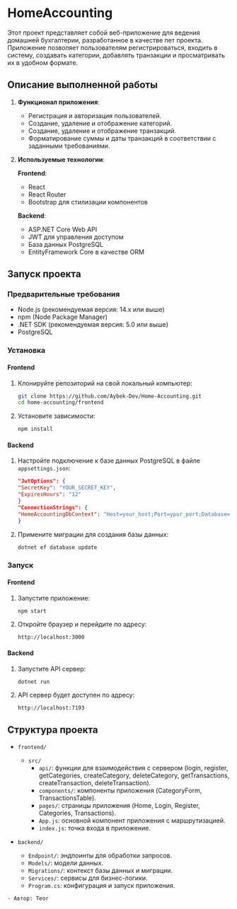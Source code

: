 # HomeAccounting

Этот проект представляет собой веб-приложение для ведения домашней бухгалтерии, разработанное в качестве пет проекта. Приложение позволяет пользователям регистрироваться, входить в систему, создавать категории, добавлять транзакции и просматривать их в удобном формате.

## Описание выполненной работы

1. **Функционал приложения**:
   - Регистрация и авторизация пользователей.
   - Создание, удаление и отображение категорий.
   - Создание, удаление и отображение транзакций.
   - Форматирование суммы и даты транзакций в соответствии с заданными требованиями.

2. **Используемые технологии**:

   **Frontend**:
   - React
   - React Router
   - Bootstrap для стилизации компонентов

   **Backend**:
   - ASP.NET Core Web API
   - JWT для управления доступом
   - База данных PostgreSQL
   - EntityFramework Core в качестве ORM

## Запуск проекта

### Предварительные требования

- Node.js (рекомендуемая версия: 14.x или выше)
- npm (Node Package Manager)
- .NET SDK (рекомендуемая версия: 5.0 или выше)
- PostgreSQL

### Установка

#### Frontend

1. Клонируйте репозиторий на свой локальный компьютер:
   ```sh
   git clone https://github.com/Aybek-Dev/Home-Accounting.git
   cd home-accounting/frontend
   ```

2. Установите зависимости:
   ```sh
   npm install
   ```

#### Backend

1. Настройте подключение к базе данных PostgreSQL в файле `appsettings.json`:
   ```json
   "JwtOptions": {
   "SecretKey": "YOUR_SECRET_KEY",
   "ExpiresHours": "12"
   }
   "ConnectionStrings": {
   "HomeAccountingDbContext": "Host=your_host;Port=ypur_port;Database=your_database;UserId=your_user_id;Password=your_password;"
   }
   ```

2. Примените миграции для создания базы данных:
   ```sh
   dotnet ef database update
   ```

### Запуск

#### Frontend

1. Запустите приложение:
   ```sh
   npm start
   ```

2. Откройте браузер и перейдите по адресу:
   ```
   http://localhost:3000
   ```

#### Backend

1. Запустите API сервер:
   ```sh
   dotnet run
   ```

2. API сервер будет доступен по адресу:
   ```
   http://localhost:7193
   ```

## Структура проекта

- `frontend/`
  - `src/`
    - `api/`: функции для взаимодействия с сервером (login, register, getCategories, createCategory, deleteCategory, getTransactions, createTransaction, deleteTransaction).
    - `components/`: компоненты приложения (CategoryForm, TransactionsTable).
    - `pages/`: страницы приложения (Home, Login, Register, Categories, Transactions).
    - `App.js`: основной компонент приложения с маршрутизацией.
    - `index.js`: точка входа в приложение.

- `backend/`
  - `Endpoint/`: эндпоинты для обработки запросов.
  - `Models/`: модели данных.
  - `Migrations/`: контекст базы данных и миграции.
  - `Services/`: сервисы для бизнес-логики.
  - `Program.cs`: конфигурация и запуск приложения.
```
- Автор: Teor
```
